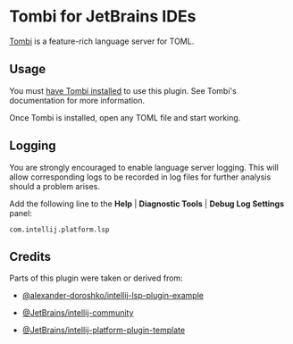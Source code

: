 # Tombi for JetBrains IDEs

<!-- Plugin description -->
[Tombi][1] is a feature-rich language server for TOML.


## Usage

You must [have Tombi installed][2] to use this plugin.
See Tombi's documentation for more information.

Once Tombi is installed, open any TOML file and start working.


## Logging

You are strongly encouraged to enable language server logging.
This will allow corresponding logs to be recorded in log files
for further analysis should a problem arises.

Add the following line to the <b>Help</b> |
<b>Diagnostic Tools</b> | <b>Debug Log Settings</b> panel:

```text
com.intellij.platform.lsp
```


  [1]: https://tombi-toml.github.io/tombi
  [2]: https://tombi-toml.github.io/tombi/docs/installation
<!-- Plugin description end -->


## Credits

Parts of this plugin were taken or derived from:

* [@alexander-doroshko/intellij-lsp-plugin-example][3]
* [@JetBrains/intellij-community][4]
* [@JetBrains/intellij-platform-plugin-template][5]


  [3]: https://github.com/alexander-doroshko/intellij-lsp-plugin-example
  [4]: https://github.com/JetBrains/intellij-community
  [5]: https://github.com/JetBrains/intellij-platform-plugin-template
